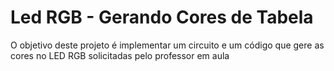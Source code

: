 # Led RGB - Gerando Cores de Tabela

O objetivo deste projeto é implementar um circuito e um código que gere as cores no LED RGB solicitadas pelo professor em aula